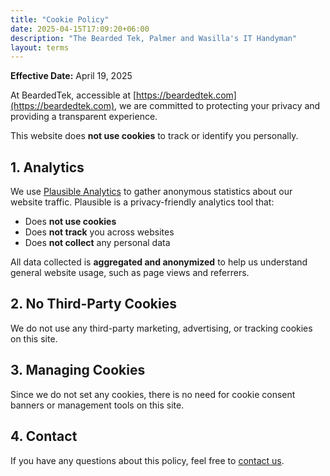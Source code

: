 ```yaml
---
title: "Cookie Policy"
date: 2025-04-15T17:09:20+06:00
description: "The Bearded Tek, Palmer and Wasilla's IT Handyman"
layout: terms
---
```


**Effective Date:** April 19, 2025

At BeardedTek, accessible at [https://beardedtek.com](https://beardedtek.com), we are committed to protecting your privacy and providing a transparent experience.

This website does **not use cookies** to track or identify you personally.

## 1. Analytics

We use [Plausible Analytics](https://plausible.io/) to gather anonymous statistics about our website traffic. Plausible is a privacy-friendly analytics tool that:

- Does **not use cookies**
- Does **not track** you across websites
- Does **not collect** any personal data

All data collected is **aggregated and anonymized** to help us understand general website usage, such as page views and referrers.

## 2. No Third-Party Cookies

We do not use any third-party marketing, advertising, or tracking cookies on this site.

## 3. Managing Cookies

Since we do not set any cookies, there is no need for cookie consent banners or management tools on this site.

## 4. Contact

If you have any questions about this policy, feel free to [contact us](/contact?topic=cookie%20policy).
